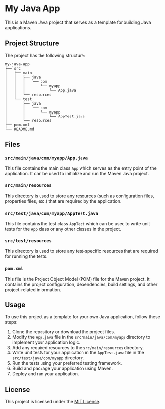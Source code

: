 # My Java App

This is a Maven Java project that serves as a template for building Java applications.

## Project Structure

The project has the following structure:

```
my-java-app
├── src
│   ├── main
│   │   ├── java
│   │   │   └── com
│   │   │       └── myapp
│   │   │           └── App.java
│   │   └── resources
│   └── test
│       ├── java
│       │   └── com
│       │       └── myapp
│       │           └── AppTest.java
│       └── resources
├── pom.xml
└── README.md
```

## Files

### `src/main/java/com/myapp/App.java`

This file contains the main class `App` which serves as the entry point of the application. It can be used to initialize and run the Maven Java project.

### `src/main/resources`

This directory is used to store any resources (such as configuration files, properties files, etc.) that are required by the application.

### `src/test/java/com/myapp/AppTest.java`

This file contains the test class `AppTest` which can be used to write unit tests for the `App` class or any other classes in the project.

### `src/test/resources`

This directory is used to store any test-specific resources that are required for running the tests.

### `pom.xml`

This file is the Project Object Model (POM) file for the Maven project. It contains the project configuration, dependencies, build settings, and other project-related information.

## Usage

To use this project as a template for your own Java application, follow these steps:

1. Clone the repository or download the project files.
2. Modify the `App.java` file in the `src/main/java/com/myapp` directory to implement your application logic.
3. Add any required resources to the `src/main/resources` directory.
4. Write unit tests for your application in the `AppTest.java` file in the `src/test/java/com/myapp` directory.
5. Run the tests using your preferred testing framework.
6. Build and package your application using Maven.
7. Deploy and run your application.

## License

This project is licensed under the [MIT License](LICENSE).
